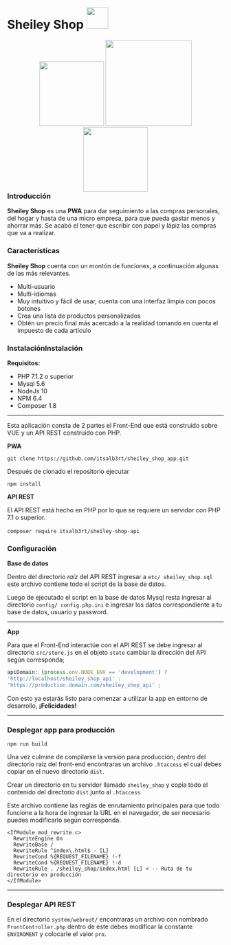 # Sheiley Shop <img src="https://user-images.githubusercontent.com/3104648/28351989-7f68389e-6c4b-11e7-9bf2-e9fcd4977e7a.png" width="50"/>
</div>
<center style="float:left">
<img src="https://i.imgur.com/UqnVH51.png" width="150" />
<img src="https://i.imgur.com/nLCoQRr.png" width="200" />
<img src="https://i.imgur.com/0gXjfy9.png" width="150" />
</center>

---

### Introducción

**Sheiley Shop** es una **PWA**  para dar seguimiento a las compras personales, del hogar y hasta de una micro empresa, para que pueda gastar menos y ahorrar más. Se acabó el tener que escribir con papel y lápiz las compras que va a realizar.

### Características

**Sheiley Shop** cuenta con un montón de funciones, a continuación algunas de las más relevantes.

- Multi-usuario
- Multi-idiomas
- Muy intuitivo y fácil de usar, cuenta con una interfaz limpia con pocos botones
- Crea una lista de productos personalizados
- Obtén un precio final más acercado a la realidad tomando en cuenta el impuesto de cada artículo

### InstalaciónInstalación 

**Requisitos:**
- PHP 7.1.2 o superior
- Mysql 5.6
- NodeJs 10
- NPM 6.4
- Composer 1.8

---
Esta aplicación consta de 2 partes el Front-End que está construido sobre VUE y un API REST construido con PHP.


**PWA**

`git clone https://github.com/itsalb3rt/sheiley_shop_app.git`

Después de clonado el repositorio ejecutar 

`npm install `

**API REST**

El API REST está hecho en PHP por lo que se requiere un servidor con PHP 7.1 o superior.

`composer require itsalb3rt/sheiley-shop-api`
 
### Configuración

**Base de datos**

Dentro del directorio *raíz* del API REST ingresar a `etc/ sheiley_shop.sql` este archivo contiene todo el script de la base de datos.

Luego de ejecutado el script en la base de datos Mysql resta ingresar al directorio
`config/ config.php.ini` e ingresar los datos correspondiente a tu base de datos, usuario y password.

---

**App**

Para que el Front-End interactúe con el API REST se debe ingresar al directorio `src/store.js` en el objeto `state` cambiar la dirección del API según corresponda;

```javascript
apiDomain: (process.env.NODE_ENV == 'development') ?
'http://localhost/sheiley_shop_api' : 
'https://production.domain.com/sheiley_shop_api' ;

```
Con esto ya estarás listo para comenzar a utilizar la app en entorno de desarrollo, **¡Felicidades!**

---

### Desplegar app para producción

`npm run build`

Una vez culmine de compilarse la versión para producción, dentro del directorio raíz del front-end encontraras un archivo `.htaccess` el cual debes copiar en el nuevo directorio `dist`.

Crear un directorio en tu servidor llamado `sheiley_shop` y copia todo el contenido del directorio `dist` junto al `.htaccess`

Este archivo contiene las reglas de enrutamiento principales para que todo funcione a la hora de ingresar la URL en el navegador, de ser necesario puedes modificarlo según corresponda.

```
<IfModule mod_rewrite.c>
  RewriteEngine On
  RewriteBase /
  RewriteRule ^index\.html$ - [L]
  RewriteCond %{REQUEST_FILENAME} !-f
  RewriteCond %{REQUEST_FILENAME} !-d
  RewriteRule . /sheiley_shop/index.html [L] < -- Ruta de tu directorio en producción
</IfModule>
```

---

### Desplegar API REST

En el directorio `system/webroot/` encontraras un archivo con nombrado `FrontController.php` dentro de este debes modificar la constante `ENVIROMENT` y colocarle el valor `pro`.
